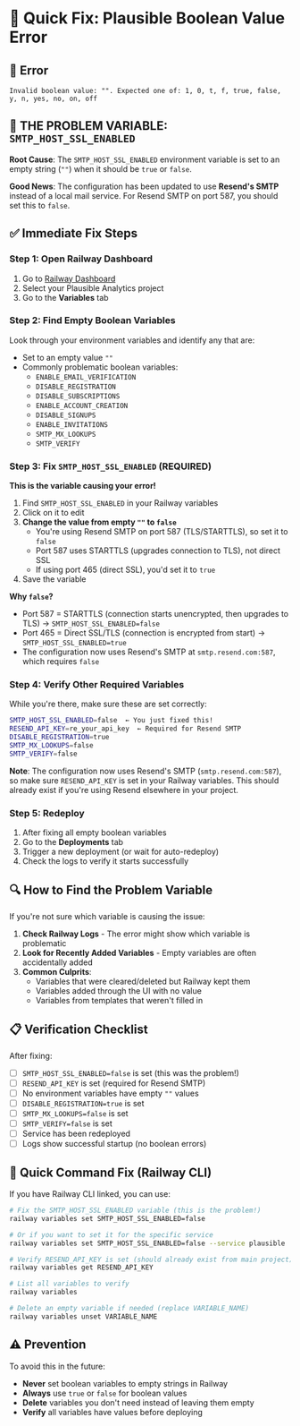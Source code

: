 # 🔧 Quick Fix: Plausible Boolean Value Error

## 🚨 Error
```
Invalid boolean value: "". Expected one of: 1, 0, t, f, true, false, y, n, yes, no, on, off
```

## 🎯 **THE PROBLEM VARIABLE: `SMTP_HOST_SSL_ENABLED`**

**Root Cause**: The `SMTP_HOST_SSL_ENABLED` environment variable is set to an empty string (`""`) when it should be `true` or `false`.

**Good News**: The configuration has been updated to use **Resend's SMTP** instead of a local mail service. For Resend SMTP on port 587, you should set this to `false`.

## ✅ Immediate Fix Steps

### Step 1: Open Railway Dashboard
1. Go to [Railway Dashboard](https://railway.app/dashboard)
2. Select your Plausible Analytics project
3. Go to the **Variables** tab

### Step 2: Find Empty Boolean Variables
Look through your environment variables and identify any that are:
- Set to an empty value `""`
- Commonly problematic boolean variables:
  - `ENABLE_EMAIL_VERIFICATION`
  - `DISABLE_REGISTRATION`
  - `DISABLE_SUBSCRIPTIONS`
  - `ENABLE_ACCOUNT_CREATION`
  - `DISABLE_SIGNUPS`
  - `ENABLE_INVITATIONS`
  - `SMTP_MX_LOOKUPS`
  - `SMTP_VERIFY`

### Step 3: Fix `SMTP_HOST_SSL_ENABLED` (REQUIRED)
**This is the variable causing your error!**

1. Find `SMTP_HOST_SSL_ENABLED` in your Railway variables
2. Click on it to edit
3. **Change the value from empty `""` to `false`**
   - You're using Resend SMTP on port 587 (TLS/STARTTLS), so set it to `false`
   - Port 587 uses STARTTLS (upgrades connection to TLS), not direct SSL
   - If using port 465 (direct SSL), you'd set it to `true`
4. Save the variable

**Why `false`?** 
- Port 587 = STARTTLS (connection starts unencrypted, then upgrades to TLS) → `SMTP_HOST_SSL_ENABLED=false`
- Port 465 = Direct SSL/TLS (connection is encrypted from start) → `SMTP_HOST_SSL_ENABLED=true`
- The configuration now uses Resend's SMTP at `smtp.resend.com:587`, which requires `false`

### Step 4: Verify Other Required Variables
While you're there, make sure these are set correctly:
```bash
SMTP_HOST_SSL_ENABLED=false  ← You just fixed this!
RESEND_API_KEY=re_your_api_key  ← Required for Resend SMTP
DISABLE_REGISTRATION=true
SMTP_MX_LOOKUPS=false
SMTP_VERIFY=false
```

**Note**: The configuration now uses Resend's SMTP (`smtp.resend.com:587`), so make sure `RESEND_API_KEY` is set in your Railway variables. This should already exist if you're using Resend elsewhere in your project.

### Step 5: Redeploy
1. After fixing all empty boolean variables
2. Go to the **Deployments** tab
3. Trigger a new deployment (or wait for auto-redeploy)
4. Check the logs to verify it starts successfully

## 🔍 How to Find the Problem Variable

If you're not sure which variable is causing the issue:

1. **Check Railway Logs** - The error might show which variable is problematic
2. **Look for Recently Added Variables** - Empty variables are often accidentally added
3. **Common Culprits**:
   - Variables that were cleared/deleted but Railway kept them
   - Variables added through the UI with no value
   - Variables from templates that weren't filled in

## 📋 Verification Checklist

After fixing:
- [ ] `SMTP_HOST_SSL_ENABLED=false` is set (this was the problem!)
- [ ] `RESEND_API_KEY` is set (required for Resend SMTP)
- [ ] No environment variables have empty `""` values
- [ ] `DISABLE_REGISTRATION=true` is set
- [ ] `SMTP_MX_LOOKUPS=false` is set
- [ ] `SMTP_VERIFY=false` is set
- [ ] Service has been redeployed
- [ ] Logs show successful startup (no boolean errors)

## 🎯 Quick Command Fix (Railway CLI)

If you have Railway CLI linked, you can use:

```bash
# Fix the SMTP_HOST_SSL_ENABLED variable (this is the problem!)
railway variables set SMTP_HOST_SSL_ENABLED=false

# Or if you want to set it for the specific service
railway variables set SMTP_HOST_SSL_ENABLED=false --service plausible

# Verify RESEND_API_KEY is set (should already exist from main project)
railway variables get RESEND_API_KEY

# List all variables to verify
railway variables

# Delete an empty variable if needed (replace VARIABLE_NAME)
railway variables unset VARIABLE_NAME
```

## ⚠️ Prevention

To avoid this in the future:
- **Never** set boolean variables to empty strings in Railway
- **Always** use `true` or `false` for boolean values
- **Delete** variables you don't need instead of leaving them empty
- **Verify** all variables have values before deploying

